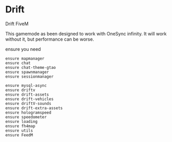 # Drift
Drift FiveM

This gamemode as been designed to work with OneSync infinity. It will work without it, but performance can be worse.

ensure you need 

```
ensure mapmanager
ensure chat
ensure chat-theme-gtao
ensure spawnmanager
ensure sessionmanager

ensure mysql-async
ensure driftv
ensure drift-assets
ensure drift-vehicles
ensure driftV-sounds
ensure drift-extra-assets
ensure hologramspeed
ensure speedometer
ensure loading
ensure fh4map
ensure utils
ensure FeedM
```
